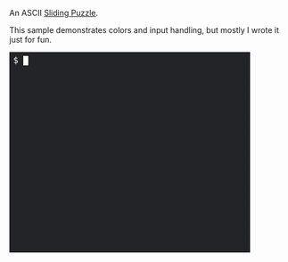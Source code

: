 An ASCII [Sliding Puzzle](https://en.wikipedia.org/wiki/Sliding_puzzle).

This sample demonstrates colors and input handling, but mostly I wrote it just for fun.

![Example in action](https://github.com/varabyte/media/raw/main/kotter/screencasts/kotter-sliding.gif)